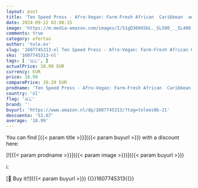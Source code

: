 ```yaml
---
layout: post
title: 'Ten Speed Press - Afro-Vegan: Farm-Fresh African  Caribbean  and Southern Flavors Remixed [A Cookbook]'
date: 2024-09-22 02:08:15
image: 'https://m.media-amazon.com/images/I/51gD36HXSbL._SL500_._SL400_.jpg'
comments: true
category: ofertas
author: 'tole.es'
slug: '1607745313-nl Ten Speed Press - Afro-Vegan: Farm-Fresh African Caribbean...'
sku: '1607745313-nl'
tags: [ '🇳🇱', ]
actualPrice: 18.99 EUR
currency: EUR
price: 18.99
comparePrice: 39.29 EUR
prodname: 'Ten Speed Press - Afro-Vegan: Farm-Fresh African  Caribbean  and Southern Flavors Remixed [A Cookbook]'
country: 'nl'
flag: '🇳🇱'
brand: ''
buyurl: 'https://www.amazon.nl/dp/1607745313/?tag=tolees0b-21'
descuento: '51.67'
average: '18.99'
---
```


You can find [{{< param title >}}]({{< param buyurl >}}) with a discount here:

[![{{< param prodname >}}]({{< param image >}})]({{< param buyurl >}})

ℹ️:


[🛒 Buy it!!]({{< param buyurl >}})
{{<world>}}1607745313{{</world>}}
